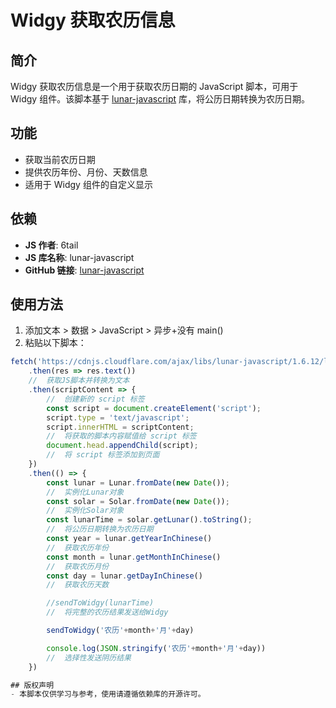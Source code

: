 # Widgy 获取农历信息

## 简介
Widgy 获取农历信息是一个用于获取农历日期的 JavaScript 脚本，可用于 Widgy 组件。该脚本基于 [lunar-javascript](https://github.com/6tail/lunar-javascript) 库，将公历日期转换为农历日期。

## 功能
- 获取当前农历日期
- 提供农历年份、月份、天数信息
- 适用于 Widgy 组件的自定义显示

## 依赖
- **JS 作者**: 6tail  
- **JS 库名称**: lunar-javascript  
- **GitHub 链接**: [lunar-javascript](https://github.com/6tail/lunar-javascript)

## 使用方法
1. 添加文本 > 数据 > JavaScript > 异步+没有 main()
2. 粘贴以下脚本：

```javascript
fetch('https://cdnjs.cloudflare.com/ajax/libs/lunar-javascript/1.6.12/lunar.min.js')
    .then(res => res.text())
    //  获取JS脚本并转换为文本
    .then(scriptContent => {
        //  创建新的 script 标签
        const script = document.createElement('script');
        script.type = 'text/javascript';
        script.innerHTML = scriptContent;
        //  将获取的脚本内容赋值给 script 标签
        document.head.appendChild(script);
        //  将 script 标签添加到页面
    })
    .then(() => {
        const lunar = Lunar.fromDate(new Date());
        //  实例化Lunar对象
        const solar = Solar.fromDate(new Date());
        //  实例化Solar对象
        const lunarTime = solar.getLunar().toString();
        //  将公历日期转换为农历日期
        const year = lunar.getYearInChinese()
        //  获取农历年份
        const month = lunar.getMonthInChinese()
        //  获取农历月份
        const day = lunar.getDayInChinese()
        //  获取农历天数

        //sendToWidgy(lunarTime)
        //  将完整的农历结果发送给Widgy

        sendToWidgy('农历'+month+'月'+day)

        console.log(JSON.stringify('农历'+month+'月'+day))
        //  选择性发送阴历结果
    })

## 版权声明
- 本脚本仅供学习与参考，使用请遵循依赖库的开源许可。
